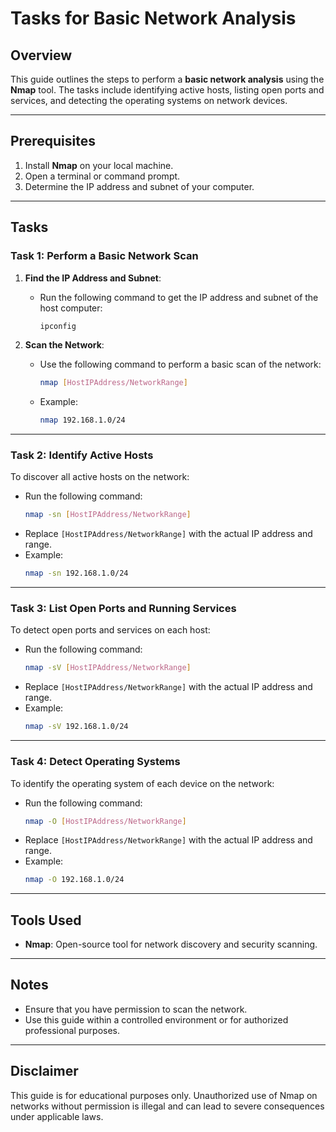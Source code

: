 


# Tasks for Basic Network Analysis

## Overview
This guide outlines the steps to perform a **basic network analysis** using the **Nmap** tool. The tasks include identifying active hosts, listing open ports and services, and detecting the operating systems on network devices.

---

## Prerequisites
1. Install **Nmap** on your local machine.
2. Open a terminal or command prompt.
3. Determine the IP address and subnet of your computer.

---

## Tasks

### Task 1: Perform a Basic Network Scan
1. **Find the IP Address and Subnet**:
   - Run the following command to get the IP address and subnet of the host computer:
     ```bash
     ipconfig
     ```

2. **Scan the Network**:
   - Use the following command to perform a basic scan of the network:
     ```bash
     nmap [HostIPAddress/NetworkRange]
     ```
   - Example:
     ```bash
     nmap 192.168.1.0/24
     ```

---

### Task 2: Identify Active Hosts
To discover all active hosts on the network:
- Run the following command:
  ```bash
  nmap -sn [HostIPAddress/NetworkRange]
  ```
- Replace `[HostIPAddress/NetworkRange]` with the actual IP address and range.
- Example:
  ```bash
  nmap -sn 192.168.1.0/24
  ```

---

### Task 3: List Open Ports and Running Services
To detect open ports and services on each host:
- Run the following command:
  ```bash
  nmap -sV [HostIPAddress/NetworkRange]
  ```
- Replace `[HostIPAddress/NetworkRange]` with the actual IP address and range.
- Example:
  ```bash
  nmap -sV 192.168.1.0/24
  ```

---

### Task 4: Detect Operating Systems
To identify the operating system of each device on the network:
- Run the following command:
  ```bash
  nmap -O [HostIPAddress/NetworkRange]
  ```
- Replace `[HostIPAddress/NetworkRange]` with the actual IP address and range.
- Example:
  ```bash
  nmap -O 192.168.1.0/24
  ```

---

## Tools Used
- **Nmap**: Open-source tool for network discovery and security scanning.

---

## Notes
- Ensure that you have permission to scan the network.
- Use this guide within a controlled environment or for authorized professional purposes.

---

## Disclaimer
This guide is for educational purposes only. Unauthorized use of Nmap on networks without permission is illegal and can lead to severe consequences under applicable laws.
